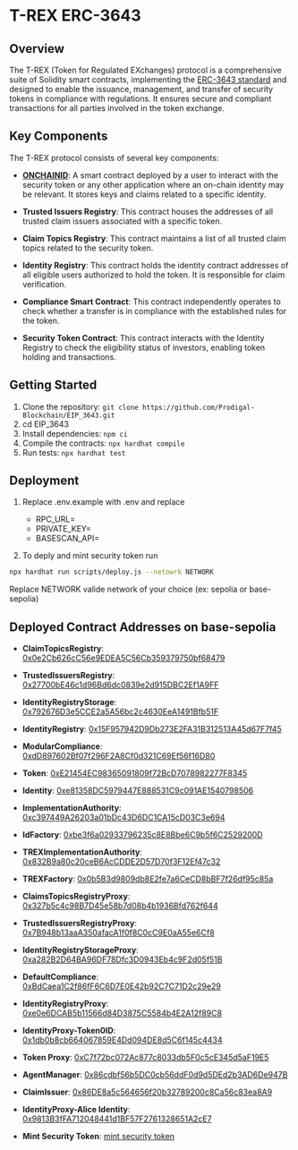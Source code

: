# T-REX ERC-3643

## Overview

The T-REX (Token for Regulated EXchanges) protocol is a comprehensive suite of Solidity smart contracts,
implementing the [ERC-3643 standard](https://eips.ethereum.org/EIPS/eip-3643) and designed to enable the issuance, management, and transfer of security
tokens in
compliance with regulations. It ensures secure and compliant transactions for all parties involved in the token exchange.

## Key Components

The T-REX protocol consists of several key components:

- **[ONCHAINID](https://github.com/onchain-id/solidity)**: A smart contract deployed by a user to interact with the security token or any other application
  where an on-chain identity may be relevant. It stores keys and claims related to a specific identity.

- **Trusted Issuers Registry**: This contract houses the addresses of all trusted claim issuers associated with a specific token.

- **Claim Topics Registry**: This contract maintains a list of all trusted claim topics related to the security token.

- **Identity Registry**: This contract holds the identity contract addresses of all eligible users authorized to hold the token. It is responsible for claim verification.

- **Compliance Smart Contract**: This contract independently operates to check whether a transfer is in compliance with the established rules for the token.

- **Security Token Contract**: This contract interacts with the Identity Registry to check the eligibility status of investors, enabling token holding and transactions.

## Getting Started

1. Clone the repository: `git clone https://github.com/Prodigal-Blockchain/EIP_3643.git`
2. cd EIP_3643
3. Install dependencies: `npm ci`
4. Compile the contracts: `npx hardhat compile`
5. Run tests: `npx hardhat test`

## Deployment

1. Replace .env.example with .env and replace

   - RPC_URL=
   - PRIVATE_KEY=
   - BASESCAN_API=

2. To deply and mint security token run

```sh
npx hardhat run scripts/deploy.js --netowrk NETWORK
```

Replace NETWORK valide network of your choice (ex: sepolia or base-sepolia)

## Deployed Contract Addresses on base-sepolia

- **ClaimTopicsRegistry**: [0x0e2Cb626cC56e9EDEA5C56Cb359379750bf68479](https://sepolia.basescan.org/address/0x0e2Cb626cC56e9EDEA5C56Cb359379750bf68479)
- **TrustedIssuersRegistry**: [0x27700bE46c1d96Bd6dc0839e2d915DBC2Ef1A9FF](https://sepolia.basescan.org/address/0x27700bE46c1d96Bd6dc0839e2d915DBC2Ef1A9FF)
- **IdentityRegistryStorage**: [0x792676D3e5CCE2a5A56bc2c4630EeA1491Bfb51F](https://sepolia.basescan.org/address/0x792676D3e5CCE2a5A56bc2c4630EeA1491Bfb51F)
- **IdentityRegistry**: [0x15F957942D9Db273E2FA31B312513A45d67F7f45](https://sepolia.basescan.org/address/0x15F957942D9Db273E2FA31B312513A45d67F7f45)
- **ModularCompliance**: [0xdD897602Bf07f296F2A8Cf0d321C69Ef56f16D80](https://sepolia.basescan.org/address/0xdD897602Bf07f296F2A8Cf0d321C69Ef56f16D80)
- **Token**: [0xE21454EC98365091809f72BcD7078982277F8345](https://sepolia.basescan.org/address/0xE21454EC98365091809f72BcD7078982277F8345)
- **Identity**: [0xe81358DC5979447E888531C9c091AE1540798506](https://sepolia.basescan.org/address/0xe81358DC5979447E888531C9c091AE1540798506)
- **ImplementationAuthority**: [0xc397449A26203a01bDc43D6DC1CA15cD03C3e694](https://sepolia.basescan.org/address/0xc397449A26203a01bDc43D6DC1CA15cD03C3e694)
- **IdFactory**: [0xbe3f6a02933796235c8E8Bbe6C9b5f6C2529200D](https://sepolia.basescan.org/address/0xbe3f6a02933796235c8E8Bbe6C9b5f6C2529200D)
- **TREXImplementationAuthority**: [0x832B9a80c20ceB6AcCDDE2D57D70f3F12Ef47c32](https://sepolia.basescan.org/address/0x832B9a80c20ceB6AcCDDE2D57D70f3F12Ef47c32)
- **TREXFactory**: [0x0b5B3d9809db8E2fe7a6CeCD8bBF7f26df95c85a](https://sepolia.basescan.org/address/0x0b5B3d9809db8E2fe7a6CeCD8bBF7f26df95c85a)
- **ClaimsTopicsRegistryProxy**: [0x327b5c4c98B7D45e58b7d08b4b1936Bfd762f644](https://sepolia.basescan.org/address/0x327b5c4c98B7D45e58b7d08b4b1936Bfd762f644)
- **TrustedIssuersRegistryProxy**: [0x7B948b13aaA350afacA1f0f8C0cC9E0aA55e6Cf8](https://sepolia.basescan.org/address/0x7B948b13aaA350afacA1f0f8C0cC9E0aA55e6Cf8)
- **IdentityRegistryStorageProxy**: [0xa282B2D64BA96DF78Dfc3D0943Eb4c9F2d05f51B](https://sepolia.basescan.org/address/0xa282B2D64BA96DF78Dfc3D0943Eb4c9F2d05f51B)
- **DefaultCompliance**: [0xBdCaea1C2f86fF6C6D7E0E42b92C7C71D2c29e29](https://sepolia.basescan.org/address/0xBdCaea1C2f86fF6C6D7E0E42b92C7C71D2c29e29)
- **IdentityRegistryProxy**: [0xe0e6DCAB5b11566d84D3875C5584b4E2A12f89C8](https://sepolia.basescan.org/address/0xe0e6DCAB5b11566d84D3875C5584b4E2A12f89C8)
- **IdentityProxy-Token0ID**: [0x1db0b8cb664067859E4Dd094DE8d5C6f145c4434](https://sepolia.basescan.org/address/0x1db0b8cb664067859E4Dd094DE8d5C6f145c4434)
- **Token Proxy**: [0xC7f72bc072Ac877c8033db5F0c5cE345d5aF19E5](https://sepolia.basescan.org/address/0xC7f72bc072Ac877c8033db5F0c5cE345d5aF19E5)
- **AgentManager**: [0x86cdbf56b5DC0cb56ddF0d9d5DEd2b3AD6De947B](https://sepolia.basescan.org/address/0x86cdbf56b5DC0cb56ddF0d9d5DEd2b3AD6De947B)
- **ClaimIssuer**: [0x86DE8a5c564656f20b32789200c8Ca56c83ea8A9](https://sepolia.basescan.org/address/0x86DE8a5c564656f20b32789200c8Ca56c83ea8A9)
- **IdentityProxy-Alice Identity**: [0x9813B3fFA712048441d1BF57F2761328651A2cE7](https://sepolia.basescan.org/address/0x9813B3fFA712048441d1BF57F2761328651A2cE7)

- **Mint Security Token**: [mint security token](https://sepolia.basescan.org/tx/0xac0b3dce95808067176d8a0ea47935a672f6f69e80f2c6fd5e1c5b221090a4d9)
